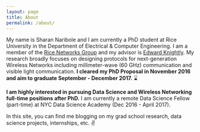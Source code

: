 ```yaml
---
layout: page
title: About
permalink: /about/
---
```


My name is Sharan Naribole and I am currently a PhD student at Rice University in the Department of Electrical & Computer Engineering. I am a member of the [Rice Networks Group][rng] and my advisor is [Edward Knightly][knightly]. My research broadly focuses on designing protocols for next-generation Wireless Networks including millimeter-wave (60 GHz) communication and visible light communication. **I cleared my PhD Proposal in November 2016 and aim to graduate September - December 2017.** :hourglass:

**I am highly interested in pursuing Data Science and Wireless Networking full-time positions after PhD.** I am currently a remote Data Science Fellow (part-time) at NYC Data Science Academy (Dec 2016 - April 2017).

In this site, you can find me blogging on my grad school research, data science projects, internships, etc. :v:

[rng]: http://networks.rice.edu/
[knightly]: http://knightly.rice.edu/
